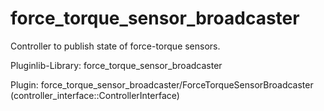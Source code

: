 force_torque_sensor_broadcaster
==========================================

Controller to publish state of force-torque sensors.

Pluginlib-Library: force_torque_sensor_broadcaster

Plugin: force_torque_sensor_broadcaster/ForceTorqueSensorBroadcaster (controller_interface::ControllerInterface)
